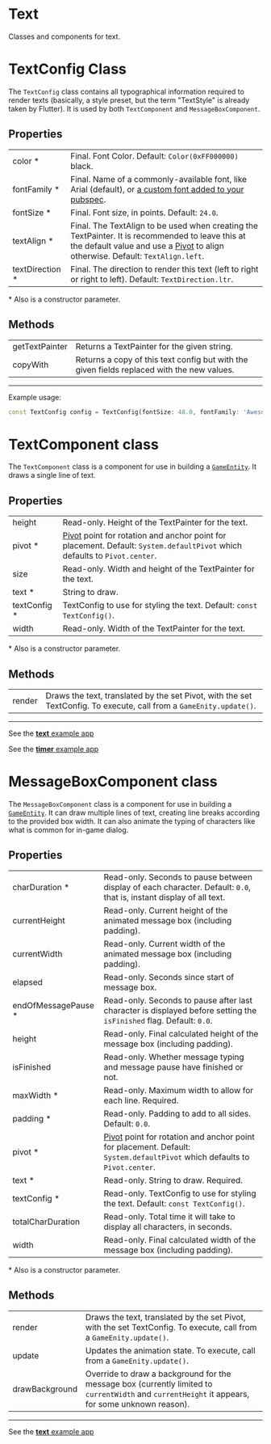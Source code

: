 # Text

Classes and components for text.


# TextConfig Class

The `TextConfig` class contains all typographical information required to render texts (basically, a style preset, but the term "TextStyle" is already taken by Flutter).  It is used by both `TextComponent` and `MessageBoxComponent`.

## Properties

| | |
| :-- | :-- |
| color         * | Final.  Font Color.  Default: `Color(0xFF000000)` black. |
| fontFamily    * | Final.  Name of a commonly-available font, like Arial (default), or [a custom font added to your pubspec](https://flutter.io/custom-fonts/). |
| fontSize      * | Final.  Font size, in points.  Default: `24.0`. |
| textAlign     * | Final.  The TextAlign to be used when creating the TextPainter.  It is recommended to leave this at the default value and use a [Pivot](/doc/pivot.md) to align otherwise.  Default: `TextAlign.left`. |
| textDirection * | Final.  The direction to render this text (left to right or right to left).  Default: `TextDirection.ltr`. |

\* Also is a constructor parameter.

## Methods

| | |
| :-- | :-- |
| getTextPainter | Returns a TextPainter for the given string. |
| copyWith       | Returns a copy of this text config but with the given fields replaced with the new values. |

----

Example usage:

```dart
const TextConfig config = TextConfig(fontSize: 48.0, fontFamily: 'Awesome Font', pivot: Pivot.rightBottom);
```


# TextComponent class

The `TextComponent` class is a component for use in building a [`GameEntity`](/doc/game_entity.md).  It draws a single line of text.

## Properties

| | |
| :-- | :-- |
| height       | Read-only.  Height of the TextPainter for the text. |
| pivot      * | [Pivot](/doc/pivot.md) point for rotation and anchor point for placement.  Default: `System.defaultPivot` which defaults to `Pivot.center`. |
| size         | Read-only.  Width and height of the TextPainter for the text. |
| text       * | String to draw. |
| textConfig * | TextConfig to use for styling the text.  Default: `const TextConfig()`. |
| width        | Read-only.  Width of the TextPainter for the text. |

\* Also is a constructor parameter.

## Methods

| | |
| :-- | :-- |
| render | Draws the text, translated by the set Pivot, with the set TextConfig.  To execute, call from a `GameEnity.update()`. |

----

See the [**text** example app](/doc/examples/text/lib/main.dart)

See the [**timer** example app](/doc/examples/timer/lib/main.dart)


# MessageBoxComponent class

The `MessageBoxComponent` class is a component for use in building a [`GameEntity`](/doc/game_entity.md).  It can draw multiple lines of text, creating line breaks according to the provided box width.  It can also animate the typing of characters like what is common for in-game dialog.

## Properties

| | |
| :-- | :-- |
| charDuration      * | Read-only.  Seconds to pause between display of each character.  Default: `0.0`, that is, instant display of all text. |
| currentHeight       | Read-only.  Current height of the animated message box (including padding). |
| currentWidth        | Read-only.  Current width of the animated message box (including padding). |
| elapsed             | Read-only.  Seconds since start of message box. |
| endOfMessagePause * | Read-only.  Seconds to pause after last character is displayed before setting the `isFinished` flag.  Default: `0.0`. |
| height              | Read-only.  Final calculated height of the message box (including padding). |
| isFinished          | Read-only.  Whether message typing and message pause have finished or not. |
| maxWidth          * | Read-only.  Maximum width to allow for each line.  Required. |
| padding           * | Read-only.  Padding to add to all sides.  Default: `0.0`. |
| pivot             * | [Pivot](/doc/pivot.md) point for rotation and anchor point for placement.  Default: `System.defaultPivot` which defaults to `Pivot.center`. |
| text              * | Read-only.  String to draw.  Required. |
| textConfig        * | Read-only.  TextConfig to use for styling the text.  Default: `const TextConfig()`. |
| totalCharDuration   | Read-only.  Total time it will take to display all characters, in seconds. |
| width               | Read-only.  Final calculated width of the message box (including padding). |

\* Also is a constructor parameter.

## Methods

| | |
| :-- | :-- |
| render         | Draws the text, translated by the set Pivot, with the set TextConfig.  To execute, call from a `GameEnity.update()`. |
| update         | Updates the animation state.  To execute, call from a `GameEnity.update()`. |
| drawBackground | Override to draw a background for the message box (currently limited to `currentWidth` and `currentHeight` it appears, for some unknown reason). |

----

See the [**text** example app](/doc/examples/text/lib/main.dart)
